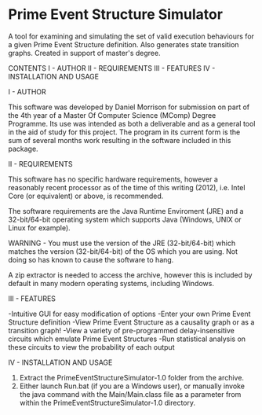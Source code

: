 # Prime Event Structure Simulator
 A tool for examining and simulating the set of valid execution behaviours for a given Prime Event Structure definition. Also generates state transition graphs. Created in support of master's degree.

 CONTENTS
I - 	AUTHOR
II -	REQUIREMENTS
III -	FEATURES
IV - 	INSTALLATION AND USAGE




I - AUTHOR

This software was developed by Daniel Morrison for submission on part of the 4th year of a Master Of Computer Science (MComp) Degree Programme. Its use was intended as both a deliverable and as a general tool in the aid of study for this project. The program in its current form is the sum of several months work resulting in the software included in this package.

II -	REQUIREMENTS

This software has no specific hardware requirements, however a reasonably recent processor as of the time of this writing (2012), i.e. Intel Core (or equivalent) or above, is recommended.

The software requirements are the Java Runtime Enviroment (JRE) and a 32-bit/64-bit operating system which supports Java (Windows, UNIX or Linux for example). 

WARNING - You must use the version of the JRE (32-bit/64-bit) which matches the version (32-bit/64-bit) of the OS which you are using. Not doing so has known to cause the software to hang.

A zip extractor is needed to access the archive, however this is included by default in many modern operating systems, including Windows.



III -	FEATURES

-Intuitive GUI for easy modification of options
-Enter your own Prime Event Structure definition
-View Prime Event Structure as a causality graph or as a transition graph!
-View a variety of pre-programmed delay-insensitive circuits which emulate Prime Event Structures
-Run statistical analysis on these circuits to view the probability of each output



IV - 	INSTALLATION AND USAGE

1) Extract the PrimeEventStructureSimulator-1.0 folder from the archive.
2) Either launch Run.bat (if you are a Windows user), or manually invoke the java command with the Main/Main.class file as a parameter from within the PrimeEventStructureSimulator-1.0 directory.